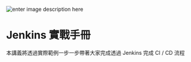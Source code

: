 ![enter image description here](https://lh3.googleusercontent.com/-vZ7C1C_7fUE/VUCZVwU6rpI/AAAAAAAAP9Q/zSCXlYLE5eQ/s0/jenkins-stickers.png)

Jenkins 實戰手冊
================

本講義將透過實際範例一步一步帶著大家完成透過 Jenkins 完成 CI / CD 流程
